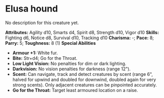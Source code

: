 # Elusa hound

No description for this creature yet.

**Attributes:** Agility d10, Smarts d4, Spirit d8, Strength d10, Vigor
d10
**Skills:** Fighting d6, Notice d8, Survival d10, Tracking d10
**Charisma:** -; **Pace:** 8; **Parry:** 5; **Toughness:** 8 (1)
**Special Abilities**

- **Armour +1:** White fur.
- **Bite:** Str+d4; Go for the Throat.
- **Low Light Vision:** No penalties for dim or dark lighting.
- **Darkvision:** No vision penalties for darkness (range 12").
- **Scent:** Can navigate, track and detect creatures by scent (range
6", halved for upwind and doubled for downwind, doubled again for very
strong scents). Only adjacent creatures can be pinpointed accurately.
- **Go for the Throat:** Target least armoured location on a raise.
